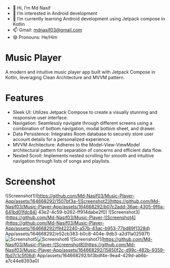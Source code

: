 - 👋 Hi, I’m Md Nasif
- 👀 I’m interested in Android development
- 🌱 I’m currently learning Android development using Jetpack compose in Kotlin
- 📫 Gmail: mdnasif03@gmail.com
- 😄 Pronouns: He/Him
# Music Player
A modern and intuitive music player app built with Jetpack Compose in Kotlin, leveraging Clean Architecture and MVVM pattern.
# Features
- Sleek UI: Utilizes Jetpack Compose to create a visually stunning and responsive user interface.
- Navigation: Seamlessly navigate through different screens using a combination of bottom navigation, modal bottom sheet, and drawer.
- Data Persistence: Integrates Room database to securely store user account details for a personalized experience.
- MVVM Architecture: Adheres to the Model-View-ViewModel architectural pattern for separation of concerns and efficient data flow.
- Nested Scroll: Implements nested scrolling for smooth and intuitive navigation through lists of songs and playlists.
# Screenshot
![Screenshot1](https://github.com/Md-Nasif03/Music-Player-App/assets/164668292/1507bf3a-![Screenshot2](https://github.com/Md-Nasif03/Music-Player-App/assets/164668292/b07c2add-36ae-4305-9f6a-641bd01fdc84)
43e2-4c59-b262-ff914dabe2f0) 
![Screenshot3](https://github.com/Md-Nasif03/Music-Player-![Screenshot4](https://github.com/Md-Nasif03/Music-Player-App/assets/164668292/f9422240-a57b-43ac-b953-77bd89f1328d)
App/assets/164668292/e52cb383-b0c8-404e-9db3-a2d11a02597f)
![Screenshot5](https://github.com/Md-Nasif03/Music-Player-App/assets/164668292/f9ddce63-1539-4c44-aab7-3f847eb75e9b)![Screenshot6](https://github.com/Md-Nasif03/Music-Player-App/assets/164668292/e2b797a0-b49f-4d99-adaa-dd746a681f3b)
![Screenshot7](https://github.com/Md-Nasif03/Music-Player-![Screenshot8](https://github.com/Md-Nasif03/Music-Player-App/assets/164668292/15850f2c-d99c-482b-9359-fbd7c1c5f06d)
App/assets/164668292/b13bdf4e-9ea4-429d-ab6b-a7c44e8393a0)

